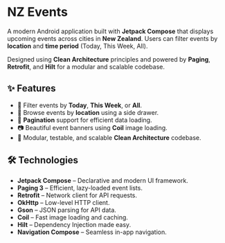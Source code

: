 # NZ Events

A modern Android application built with **Jetpack Compose** that displays upcoming events across cities in **New Zealand**. Users can filter events by **location** and **time period** (Today, This Week, All). 

Designed using **Clean Architecture** principles and powered by **Paging**, **Retrofit**, and **Hilt** for a modular and scalable codebase.

## ✨ Features

- 📅 Filter events by **Today**, **This Week**, or **All**.
- 📍 Browse events by **location** using a side drawer.
- 🔄 **Pagination** support for efficient data loading.
- 📷 Beautiful event banners using **Coil** image loading.
- 🚀 Modular, testable, and scalable **Clean Architecture** codebase.

## 🛠️ Technologies

- **Jetpack Compose** – Declarative and modern UI framework.
- **Paging 3** – Efficient, lazy-loaded event lists.
- **Retrofit** – Network client for API requests.
- **OkHttp** – Low-level HTTP client.
- **Gson** – JSON parsing for API data.
- **Coil** – Fast image loading and caching.
- **Hilt** – Dependency Injection made easy.
- **Navigation Compose** – Seamless in-app navigation.
